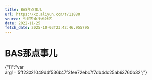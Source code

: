 ```yaml
---
title: BAS那点事儿
url: https://xz.aliyun.com/t/11880
source: 先知安全技术社区
date: 2022-11-25
fetch_date: 2025-10-03T23:42:46.955795
---
```


# BAS那点事儿

{"l1":"var arg1='5ff23321049d4f536b47f3fee72ebc7f7db4dc25ab63760b32';"}